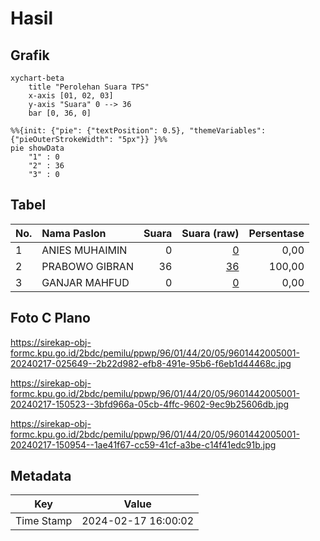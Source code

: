 # Hasil

## Grafik

```mermaid
xychart-beta
    title "Perolehan Suara TPS"
    x-axis [01, 02, 03]
    y-axis "Suara" 0 --> 36
    bar [0, 36, 0]
```

```mermaid
%%{init: {"pie": {"textPosition": 0.5}, "themeVariables": {"pieOuterStrokeWidth": "5px"}} }%%
pie showData
    "1" : 0
    "2" : 36
    "3" : 0
```

## Tabel

| No. | Nama Paslon    | Suara | Suara (raw) | Persentase |
|:--- |:-------------- | -----:| -----------:| ----------:|
| 1   | ANIES MUHAIMIN | 0     | [0][p-1]    | 0,00       |
| 2   | PRABOWO GIBRAN | 36    | [36][p-2]   | 100,00     |
| 3   | GANJAR MAHFUD  | 0     | [0][p-3]    | 0,00       |


[p-1]: https://github.com/gigit-pemilu/pemilu-2024-96-papua-barat-daya/blob/main/pilpres/hitung-suara/sub/96-papua-barat-daya/sub/01-sorong/sub/44-bagun/sub/2005-klakwonrit/sub/001-tps/sub/paslon-1.txt
[p-2]: https://github.com/gigit-pemilu/pemilu-2024-96-papua-barat-daya/blob/main/pilpres/hitung-suara/sub/96-papua-barat-daya/sub/01-sorong/sub/44-bagun/sub/2005-klakwonrit/sub/001-tps/sub/paslon-2.txt
[p-3]: https://github.com/gigit-pemilu/pemilu-2024-96-papua-barat-daya/blob/main/pilpres/hitung-suara/sub/96-papua-barat-daya/sub/01-sorong/sub/44-bagun/sub/2005-klakwonrit/sub/001-tps/sub/paslon-3.txt

## Foto C Plano

https://sirekap-obj-formc.kpu.go.id/2bdc/pemilu/ppwp/96/01/44/20/05/9601442005001-20240217-025649--2b22d982-efb8-491e-95b6-f6eb1d44468c.jpg

https://sirekap-obj-formc.kpu.go.id/2bdc/pemilu/ppwp/96/01/44/20/05/9601442005001-20240217-150523--3bfd966a-05cb-4ffc-9602-9ec9b25606db.jpg

https://sirekap-obj-formc.kpu.go.id/2bdc/pemilu/ppwp/96/01/44/20/05/9601442005001-20240217-150954--1ae41f67-cc59-41cf-a3be-c14f41edc91b.jpg


## Metadata

| Key        | Value               |
| ---------- | ------------------- |
| Time Stamp | 2024-02-17 16:00:02 |



